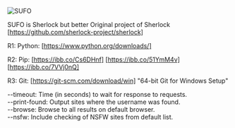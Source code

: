 ![SUFO](https://github.com/officialtc/SUFO/assets/83376141/22c6f11f-e508-4188-93ab-383380659691)

SUFO is Sherlock but better
Original project of Sherlock [https://github.com/sherlock-project/sherlock]

R1: Python: [https://www.python.org/downloads/] 

R2: Pip: [https://ibb.co/Cs6DHnf] [https://ibb.co/51YmM4v] [https://ibb.co/7VVj0nQ]

R3: Git: [https://git-scm.com/download/win] "64-bit Git for Windows Setup"

  --timeout:      Time (in seconds) to wait for response to requests.                   
  --print-found:  Output sites where the username was found.         
--browse:       Browse to all results on default browser.          
--nsfw:         Include checking of NSFW sites from default list.  
